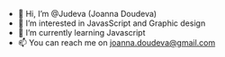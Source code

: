 - 👋 Hi, I’m @Judeva (Joanna Doudeva)
- 👀 I’m interested in JavasScript and Graphic design
- 🌱 I’m currently learning Javascript 
- 📫 You can reach me on joanna.doudeva@gmail.com

<!---
Judeva/Judeva is a ✨ special ✨ repository because its `README.md` (this file) appears on your GitHub profile.
You can click the Preview link to take a look at your changes.
--->
